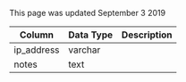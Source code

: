 This page was updated September 3 2019

| Column     | Data Type | Description |
| ---------- | --------- | ----------- |
| ip_address | varchar   |             |
| notes      | text      |             |